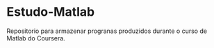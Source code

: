 # Estudo-Matlab
Repositorio para armazenar progranas produzidos durante o curso de Matlab do Coursera.
